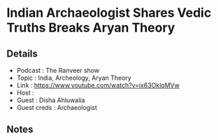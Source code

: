 # Indian Archaeologist Shares Vedic Truths  Breaks Aryan Theory

## Details

- Podcast     : The Ranveer show
- Topic       : India, Archeology, Aryan Theory
- Link        : https://www.youtube.com/watch?v=ix63OklqMVw
- Host        :
- Guest       : Disha Ahluwalia
- Guest creds : Archaeologist

## Notes
